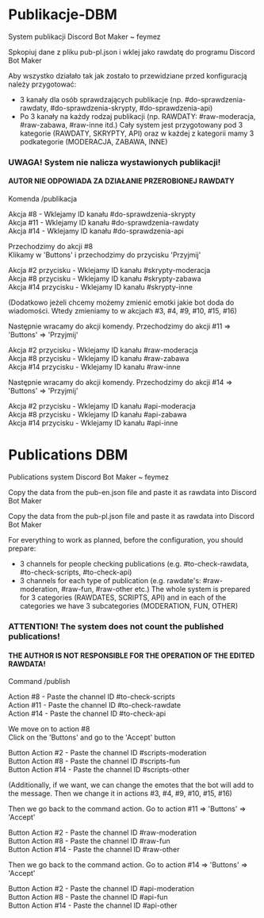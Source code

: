 # Publikacje-DBM
System publikacji Discord Bot Maker ~ feymez <br>

Spkopiuj dane z pliku pub-pl.json i wklej jako rawdatę do programu Discord Bot Maker <br>

Aby wszystko działało tak jak zostało to przewidziane przed konfiguracją należy przygotować:
  - 3 kanały dla osób sprawdzających publikacje (np. #do-sprawdzenia-rawdaty, #do-sprawdzenia-skrypty, #do-sprawdzenia-api)
  - Po 3 kanały na każdy rodzaj publikacji (np. RAWDATY: #raw-moderacja, #raw-zabawa, #raw-inne itd.)
Cały system jest przygotowany pod 3 kategorie (RAWDATY, SKRYPTY, API) oraz w każdej z kategorii mamy 3 podkategorie (MODERACJA, ZABAWA, INNE)

### UWAGA! System nie nalicza wystawionych publikacji!

#### AUTOR NIE ODPOWIADA ZA DZIAŁANIE PRZEROBIONEJ RAWDATY

Komenda /publikacja <br>

Akcja #8 - Wklejamy ID kanału #do-sprawdzenia-skrypty <br>
Akcja #11 - Wklejamy ID kanału #do-sprawdzenia-rawdaty <br>
Akcja #14 - Wklejamy ID kanału #do-sprawdzenia-api <br>
 
Przechodzimy do akcji #8 <br>
Klikamy w 'Buttons' i przechodzimy do przycisku 'Przyjmij' <br>

Akcja #2 przycisku - Wklejamy ID kanału #skrypty-moderacja <br>
Akcja #8 przycisku - Wklejamy ID kanału #skrypty-zabawa <br>
Akcja #14 przycisku - Wklejamy ID kanału #skrypty-inne <br>

(Dodatkowo jeżeli chcemy możemy zmienić emotki jakie bot doda do wiadomości. Wtedy zmieniamy to w akcjach #3, #4, #9, #10, #15, #16) <br>

Następnie wracamy do akcji komendy. Przechodzimy do akcji #11 => 'Buttons' => 'Przyjmij' <br>

Akcja #2 przycisku - Wklejamy ID kanału #raw-moderacja <br>
Akcja #8 przycisku - Wklejamy ID kanału #raw-zabawa <br>
Akcja #14 przycisku - Wklejamy ID kanału #raw-inne <br>

Następnie wracamy do akcji komendy. Przechodzimy do akcji #14 => 'Buttons' => 'Przyjmij' <br>

Akcja #2 przycisku - Wklejamy ID kanału #api-moderacja <br>
Akcja #8 przycisku - Wklejamy ID kanału #api-zabawa <br>
Akcja #14 przycisku - Wklejamy ID kanału #api-inne <br>

# Publications DBM
Publications system Discord Bot Maker ~ feymez <br>

Copy the data from the pub-en.json file and paste it as rawdata into Discord Bot Maker <br>

Copy the data from the pub-pl.json file and paste it as rawdata into Discord Bot Maker

For everything to work as planned, before the configuration, you should prepare:
  - 3 channels for people checking publications (e.g. #to-check-rawdata, #to-check-scripts, #to-check-api)
  - 3 channels for each type of publication (e.g. rawdate's: #raw-moderation, #raw-fun, #raw-other etc.)
The whole system is prepared for 3 categories (RAWDATES, SCRIPTS, API) and in each of the categories we have 3 subcategories (MODERATION, FUN, OTHER)

### ATTENTION! The system does not count the published publications!


#### THE AUTHOR IS NOT RESPONSIBLE FOR THE OPERATION OF THE EDITED RAWDATA!

Command /publish <br>

Action #8 - Paste the channel ID #to-check-scripts <br>
Action #11 - Paste the channel ID #to-check-rawdate <br>
Action #14 - Paste the channel ID #to-check-api <br>

We move on to action #8 <br>
Click on the 'Buttons' and go to the 'Accept' button <br>

Button Action #2 - Paste the channel ID #scripts-moderation <br>
Button Action #8 - Paste the channel ID #scripts-fun <br>
Button Action #14 - Paste the channel ID #scripts-other <br>

(Additionally, if we want, we can change the emotes that the bot will add to the message. Then we change it in actions #3, #4, #9, #10, #15, #16) <br>

Then we go back to the command action. Go to action #11 => 'Buttons' => 'Accept' <br>

Button Action #2 - Paste the channel ID #raw-moderation <br>
Button Action #8 - Paste the channel ID #raw-fun <br>
Button Action #14 - Paste the channel ID #raw-other <br>

Then we go back to the command action. Go to action #14 => 'Buttons' => 'Accept' <br>

Button Action #2 - Paste the channel ID #api-moderation <br>
Button Action #8 - Paste the channel ID #api-fun <br>
Button Action #14 - Paste the channel ID #api-other <br>
